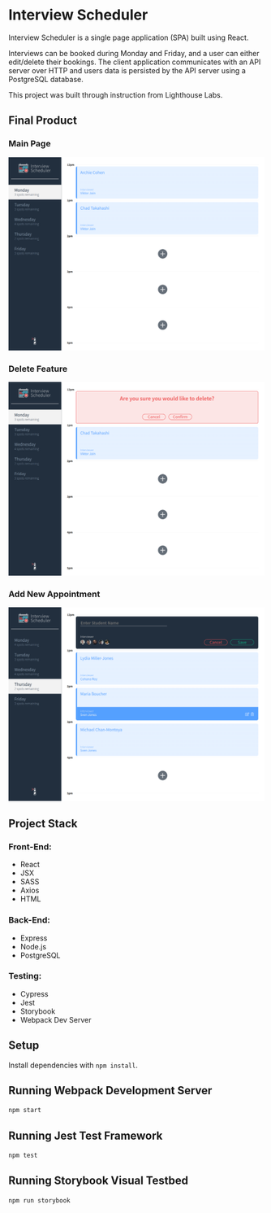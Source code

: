 # Interview Scheduler

Interview Scheduler is a single page application (SPA) built using React.

Interviews can be booked during Monday and Friday, and a user can either edit/delete their bookings. The client application communicates with an API server over HTTP and users data is persisted by the API server using a PostgreSQL database.

This project was built through instruction from Lighthouse Labs.

## Final Product

### Main Page
!["Main Page"](https://github.com/mckinnondave/scheduler/blob/master/docs/main.png?raw=true)

### Delete Feature
!["Delete Feature"](https://github.com/mckinnondave/scheduler/blob/master/docs/delete.png?raw=true)

### Add New Appointment
!["Add New Appointment"](https://github.com/mckinnondave/scheduler/blob/master/docs/create-new.png?raw=true)

## Project Stack

### Front-End:
- React
- JSX
- SASS
- Axios
- HTML

### Back-End:
- Express
- Node.js
- PostgreSQL

### Testing:
- Cypress
- Jest
- Storybook
- Webpack Dev Server

## Setup

Install dependencies with `npm install`.

## Running Webpack Development Server

```sh
npm start
```

## Running Jest Test Framework

```sh
npm test
```

## Running Storybook Visual Testbed

```sh
npm run storybook
```
